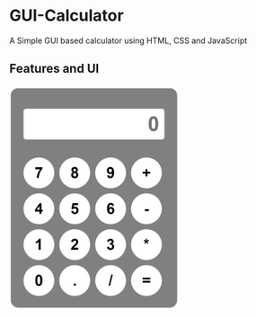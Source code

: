 # GUI-Calculator

A Simple GUI based calculator using HTML, CSS and JavaScript

## Features and UI

<img src="UI.PNG" weight="200" height="400">
